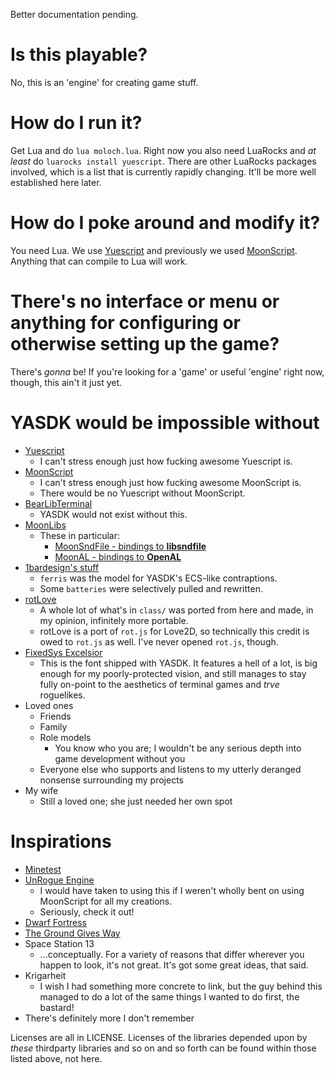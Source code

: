 Better documentation pending.

# Is this playable?
No, this is an 'engine' for creating game stuff.

# How do I run it?
Get Lua and do `lua moloch.lua`. Right now you also need LuaRocks and *at least* do `luarocks install yuescript`. There are other LuaRocks packages involved, which is a list that is currently rapidly changing. It'll be more well established here later.

# How do I poke around and modify it?
You need Lua. We use [Yuescript](https://yuescript.org) and previously we used [MoonScript](https://moonscript.org). Anything that can compile to Lua will work.

# There's no interface or menu or anything for configuring or otherwise setting up the game?
There's _gonna_ be! If you're looking for a 'game' or useful 'engine' right now, though, this ain't it just yet.

# YASDK would be impossible without
- [Yuescript](https://yuescript.org)
	- I can't stress enough just how fucking awesome Yuescript is.
- [MoonScript](https://moonscript.org)
	- I can't stress enough just how fucking awesome MoonScript is.
	- There would be no Yuescript without MoonScript.
- [BearLibTerminal](http://foo.wyrd.name/en:bearlibterminal)
	- YASDK would not exist without this.
- [MoonLibs](https://github.com/stetre/moonlibs)
  - These in particular:
    - [MoonSndFile - bindings to **libsndfile**](https://github.com/stetre/moonsndfile)
    - [MoonAL - bindings to **OpenAL**](https://github.com/stetre/moonal)
- [1bardesign's stuff](https://github.com/1bardesign)
	- `ferris` was the model for YASDK's ECS-like contraptions.
	- Some `batteries` were selectively pulled and rewritten.
- [rotLove](https://github.com/paulofmandown/rotLove)
	- A whole lot of what's in `class/` was ported from here and made, in my opinion, infinitely more portable.
	- rotLove is a port of `rot.js` for Love2D, so technically this credit is owed to `rot.js` as well. I've never opened `rot.js`, though.
- [FixedSys Excelsior](https://github.com/kika/fixedsys)
	- This is the font shipped with YASDK. It features a hell of a lot, is big enough for my poorly-protected vision, and still manages to stay fully on-point to the aesthetics of terminal games and _trve_ roguelikes.
- Loved ones
	- Friends
	- Family
	- Role models
		- You know who you are; I wouldn't be any serious depth into game development without you
	- Everyone else who supports and listens to my utterly deranged nonsense surrounding my projects
- My wife
	- Still a loved one; she just needed her own spot 
# Inspirations
- [Minetest](https://minetest.net)
- [UnRogue Engine](https://github.com/gilmore606/ure)
	- I would have taken to using this if I weren't wholly bent on using MoonScript for all my creations.
	- Seriously, check it out!
- [Dwarf Fortress](https://www.bay12games.com/dwarves)
- [The Ground Gives Way](https://thegroundgivesway.com)
- Space Station 13
	- ...conceptually. For a variety of reasons that differ wherever you happen to look, it's not great. It's got some great ideas, that said.
- Krigarheit
	- I wish I had something more concrete to link, but the guy behind this managed to do a lot of the same things I wanted to do first, the bastard!
- There's definitely more I don't remember

Licenses are all in LICENSE. Licenses of the libraries depended upon by *these* thirdparty libraries and so on and so forth can be found within those listed above, not here.
